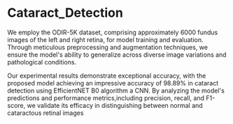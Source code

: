 # Cataract_Detection

 We employ the ODIR-5K dataset, comprising approximately 6000 fundus images of the left and right retina, for model training and evaluation. Through meticulous preprocessing and augmentation techniques, we ensure the model's ability to generalize across diverse image variations and pathological conditions.
 
 Our experimental results demonstrate exceptional accuracy, with the proposed model achieving an impressive accuracy of 98.89% in cataract detection using EfficientNET B0 algorithm a CNN. By analyzing the model's predictions and performance metrics,including precision, recall, and F1-score, we validate its efficacy in distinguishing between normal and cataractous retinal images
